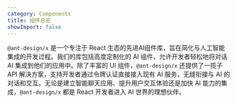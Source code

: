 ```yaml
---
category: Components
title: 组件总览
showImport: false
---
```


`@ant-design/x` 是一个专注于 React 生态的先进AI组件库，旨在简化与人工智能集成的开发过程。我们的库包括高度定制化的 AI 组件，允许开发者轻松地将对话 AI 集成到他们的应用中。除了丰富的 UI 组件，`@ant-design/x` 还提供了一揽子 API 解决方案，支持开发者通过令牌认证直接接入现有 AI 服务，无缝衔接与 AI 的对话和交互。无论是建立智能聊天应用、提升用户交互体验还是加快 AI 能力的集成，`@ant-design/x` 都是 React 开发者进入 AI 世界的理想伙伴。

<ComponentOverview></ComponentOverview>
